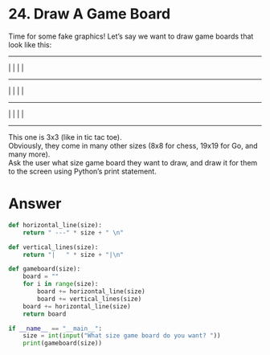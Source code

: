 # 24. Draw A Game Board

Time for some fake graphics! Let’s say we want to draw game boards that look like this:   

 --- --- --- 
|   |   |   | 
 --- --- ---  
|   |   |   | 
 --- --- ---  
|   |   |   | 
 --- --- --- 

This one is 3x3 (like in tic tac toe).   
Obviously, they come in many other sizes (8x8 for chess, 19x19 for Go, and many more).   
Ask the user what size game board they want to draw, and draw it for them to the screen using Python’s print statement.   

# Answer

```python
def horizontal_line(size):
    return " ---" * size + " \n"

def vertical_lines(size):
    return "|   " * size + "|\n"

def gameboard(size):
    board = ""
    for i in range(size):
        board += horizontal_line(size)
        board += vertical_lines(size)
    board += horizontal_line(size)
    return board

if __name__ == "__main__":
    size = int(input("What size game board do you want? "))
    print(gameboard(size))
```
